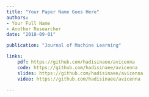 ```yaml
---
title: "Your Paper Name Goes Here"
authors:
- Your Full Name
- Another Researcher
date: "2018-09-01"

publication: "Journal of Machine Learning"

links:
    pdf: https://github.com/hadisinaee/avicenna
    code: https://github.com/hadisinaee/avicenna
    slides: https://github.com/hadisinaee/avicenna
    video: https://github.com/hadisinaee/avicenna

---
```


